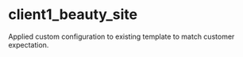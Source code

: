 # client1_beauty_site
Applied custom configuration to existing template to match customer expectation.
